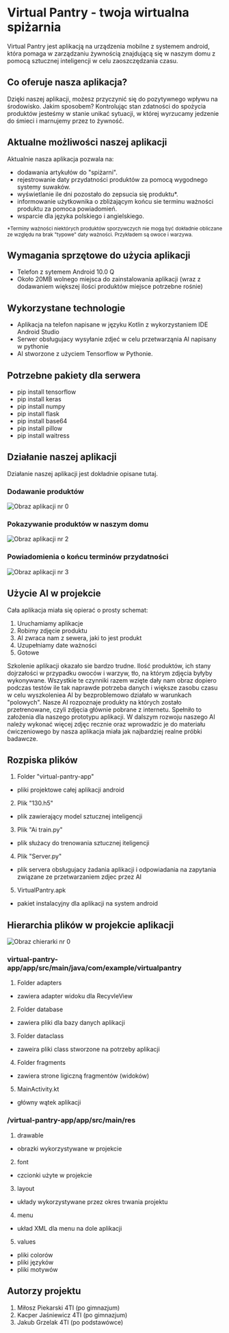 # Virtual Pantry - twoja wirtualna spiżarnia
Virtual Pantry jest aplikacją na urządzenia mobilne z systemem android, która pomaga w zarządzaniu żywnością znajdującą się w naszym domu z pomocą sztucznej inteligencji w celu zaoszczędzania czasu.

## Co oferuje nasza aplikacja?
Dzięki naszej aplikacji, możesz przyczynić się do pozytywnego wpływu na środowisko. Jakim sposobem? Kontrolując stan zdatności do spożycia produktów jesteśmy w stanie unikać sytuacji, w której wyrzucamy jedzenie do śmieci i marnujemy przez to żywność.

## Aktualne możliwości naszej aplikacji
Aktualnie nasza aplikacja pozwala na:
- dodawania artykułów do "spiżarni".
- rejestrowanie daty przydatności produktów za pomocą wygodnego systemy suwaków.
- wyświetlanie ile dni pozostało do zepsucia się produktu*.
- informowanie użytkownika o zbliżającym końcu sie terminu ważności produktu za pomoca powiadomień.
- wsparcie dla języka polskiego i angielskiego.

<sub>*Terminy ważności niektórych produktów sporzywczych nie mogą być dokładnie obliczane ze względu na brak "typowe" daty ważności. Przykładem są owoce i warzywa.</sub>

## Wymagania sprzętowe do użycia aplikacji
- Telefon z sytemem Android 10.0 Q
- Około 20MB wolnego miejsca do zainstalowania aplikacji (wraz z dodawaniem większej ilości produktów miejsce potrzebne rośnie)

## Wykorzystane technologie
- Aplikacja na telefon napisane w języku Kotlin z wykorzystaniem IDE Android Studio
- Serwer obsługujacy wysyłanie zdjeć w celu przetwarząnia AI napisany w pythonie
- AI stworzone z użyciem Tensorflow w Pythonie.

## Potrzebne pakiety dla serwera
- pip install tensorflow
- pip install keras
- pip install numpy
- pip install flask
- pip install base64
- pip install pillow
- pip install waitress

## Działanie naszej aplikacji
Działanie naszej aplikacji jest dokładnie opisane tutaj.
### Dodawanie produktów
![Obraz aplikacji nr 0](readmefiles/pantryadd.png)
### Pokazywanie produktów w naszym domu
![Obraz aplikacji nr 2](readmefiles/pantryshow.png)
### Powiadomienia o końcu terminów przydatności
![Obraz aplikacji nr 3](readmefiles/pantrynotify.png)

## Użycie AI w projekcie
Cała aplikacja miała się opierać o prosty schemat:
1. Uruchamiamy aplikacje
2. Robimy zdjęcie produktu
3. AI zwraca nam z sewera, jaki to jest produkt
4. Uzupełniamy date ważności
5. Gotowe

Szkolenie aplikacji okazało sie bardzo trudne. Ilość produktów, ich stany dojrzałości w przypadku owoców i warzyw, tło, na którym zdjęcia byłyby wykonywane. Wszystkie te czynniki razem wzięte dały nam obraz dopiero podczas testów ile tak naprawde potrzeba danych i większe zasobu czasu w celu wyszkoleniea AI by bezproblemowo działało w warunkach "polowych". Nasze AI rozpoznaje produkty na których zostało przetrenowane, czyli zdjęcia głównie pobrane z internetu. Spełniło to założenia dla naszego prototypu aplikacji. W dalszym rozwoju naszego AI należy wykonać więcej zdjęc recznie oraz wprowadzic je do materiału ćwiczeniowego by nasza aplikacja miała jak najbardziej realne próbki badawcze.

## Rozpiska plików
1. Folder "virtual-pantry-app"
- pliki projektowe całej aplikacji android
2. Plik "130.h5"
- plik zawierający model sztucznej inteligencji
3. Plik "Ai train.py"
- plik służacy do trenowania sztucznej iteligencji
4. Plik "Server.py"
- plik servera obsługujacy żadania aplikacji i odpowiadania na zapytania związane ze przetwarzaniem zdjec przez AI
5. VirtualPantry.apk
- pakiet instalacyjny dla aplikacji na system android

## Hierarchia plików w projekcie aplikacji
![Obraz chierarki nr 0](readmefiles/chier.png)
### virtual-pantry-app/app/src/main/java/com/example/virtualpantry
1. Folder adapters
- zawiera adapter widoku dla RecyvleView
2. Folder database
- zawiera pliki dla bazy danych aplikacji
3. Folder dataclass
- zaweira pliki class stworzone na potrzeby aplikacji
4. Folder fragments
- zawiera strone ligiczną fragmentów (widoków)
5. MainActivity.kt
- główny wątek aplikacji

### /virtual-pantry-app/app/src/main/res
1. drawable
- obrazki wykorzystywane w projekcie
2. font
- czcionki użyte w projekcie
3. layout
- układy wykorzystywane przez okres trwania projektu
4. menu
- układ XML dla menu na dole aplikacji
5. values
- pliki colorów
- pliki języków
- pliki motywów

## Autorzy projektu
1. Miłosz Piekarski 4TI (po gimnazjum)
2. Kacper Jaśniewicz 4TI (po gimnazjum)
3. Jakub Grzelak 4TI (po podstawówce)
